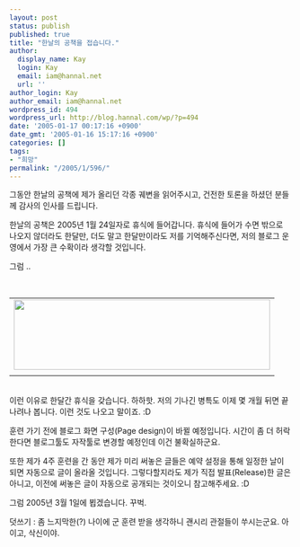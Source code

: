 ```yaml
---
layout: post
status: publish
published: true
title: "한날의 공책을 접습니다."
author:
  display_name: Kay
  login: Kay
  email: iam@hannal.net
  url: ''
author_login: Kay
author_email: iam@hannal.net
wordpress_id: 494
wordpress_url: http://blog.hannal.com/wp/?p=494
date: '2005-01-17 00:17:16 +0900'
date_gmt: '2005-01-16 15:17:16 +0900'
categories: []
tags:
- "희망"
permalink: "/2005/1/596/"
---
```

<p>그동안 <span class=key1 onclick=keyword_open('./kview.php?kd=%C7%D1%B3%AF')>한날</span>의 공책에 제가 올리던 각종 궤변을 읽어주시고, 건전한 토론을 하셨던 분들께 감사의 인사를 드립니다.</p>
<p><span class=key1 onclick=keyword_open('./kview.php?kd=%C7%D1%B3%AF')>한날</span>의 공책은 2005년 1월 24일자로 휴식에 들어갑니다. 휴식에 들어가 수면 밖으로 나오지 않더라도 한달만, 더도 말고 한달만이라도 저를 기억해주신다면, 저의 블로그 운영에서 가장 큰 수확이라 생각할 것입니다.</p>
<p>그럼 ..</p>
<p>
<center><br />
<table>
<tr>
<td><center><img src="http://blog.hannal.com/tt-attach/0106/050106172133653975/663977.gif" width="456" height="125"></center></td>
</tr>
<tr>
<td class="centerphoto"> </td>
</tr>
</table>
<p></center><br />
이런 이유로 한달간 휴식을 갖습니다. 하하핫. 저의 기나긴 병특도 이제 몇 개월 뒤면 끝나려나 봅니다. 이런 것도 나오고 말이죠. :D</p>
<p>훈련 가기 전에 블로그 화면 구성(Page design)이 바뀔 예정입니다. 시간이 좀 더 허락한다면 블로그툴도 자작툴로 변경할 예정인데 이건 불확실하군요.</p>
<p>또한 제가 4주 훈련을 간 동안 제가 미리 써놓은 글들은 예약 설정을 통해 일정한 날이 되면 자동으로 글이 올라올 것입니다. 그렇다할지라도 제가 직접 발표(Release)한 글은 아니고, 이전에 써놓은 글이 자동으로 공개되는 것이오니 참고해주세요. :D</p>
<p>그럼 2005년 3월 1일에 뵙겠습니다. 꾸벅.</p>
<p>
덧쓰기 : 좀 느지막한(?) 나이에 군 훈련 받을 생각하니 괜시리 관절들이 쑤시는군요. 아이고, 삭신이야.</p>
